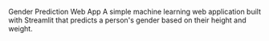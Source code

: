Gender Prediction Web App
A simple machine learning web application built with Streamlit that predicts a person's gender based on their height and weight.